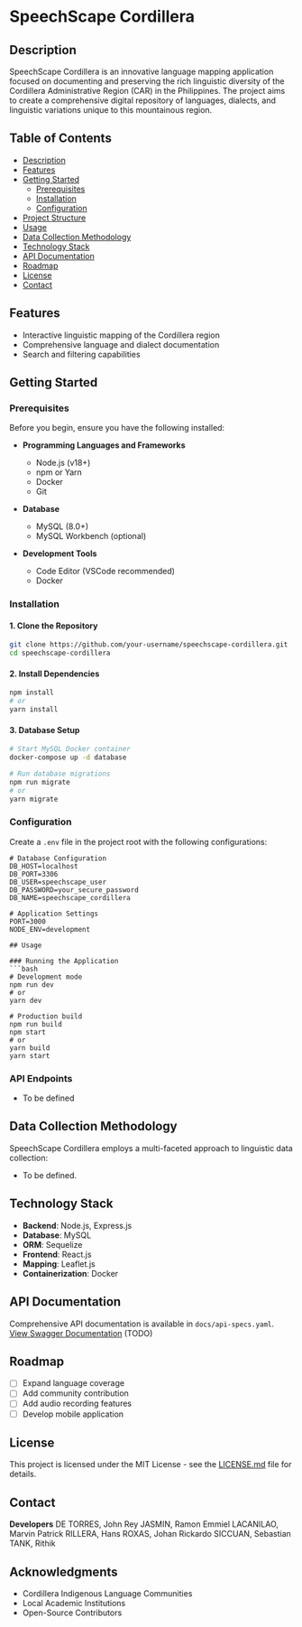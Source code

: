 # SpeechScape Cordillera

## Description
SpeechScape Cordillera is an innovative language mapping application focused on documenting and preserving the rich linguistic diversity of the Cordillera Administrative Region (CAR) in the Philippines. The project aims to create a comprehensive digital repository of languages, dialects, and linguistic variations unique to this mountainous region.

## Table of Contents
- [Description](#description)
- [Features](#features)
- [Getting Started](#getting-started)
  - [Prerequisites](#prerequisites)
  - [Installation](#installation)
  - [Configuration](#configuration)
- [Project Structure](#project-structure)
- [Usage](#usage)
- [Data Collection Methodology](#data-collection-methodology)
- [Technology Stack](#technology-stack)
- [API Documentation](#api-documentation)
- [Roadmap](#roadmap)
- [License](#license)
- [Contact](#contact)

## Features
- Interactive linguistic mapping of the Cordillera region
- Comprehensive language and dialect documentation
- Search and filtering capabilities

## Getting Started

### Prerequisites
Before you begin, ensure you have the following installed:

- **Programming Languages and Frameworks**
  - Node.js (v18+)
  - npm or Yarn
  - Docker
  - Git

- **Database**
  - MySQL (8.0+)
  - MySQL Workbench (optional)

- **Development Tools**
  - Code Editor (VSCode recommended)
  - Docker
    
### Installation

#### 1. Clone the Repository
```bash
git clone https://github.com/your-username/speechscape-cordillera.git
cd speechscape-cordillera
```

#### 2. Install Dependencies
```bash
npm install
# or
yarn install
```

#### 3. Database Setup
```bash
# Start MySQL Docker container
docker-compose up -d database

# Run database migrations
npm run migrate
# or
yarn migrate
```

### Configuration
Create a `.env` file in the project root with the following configurations:

```env
# Database Configuration
DB_HOST=localhost
DB_PORT=3306
DB_USER=speechscape_user
DB_PASSWORD=your_secure_password
DB_NAME=speechscape_cordillera

# Application Settings
PORT=3000
NODE_ENV=development

## Usage

### Running the Application
```bash
# Development mode
npm run dev
# or
yarn dev

# Production build
npm run build
npm start
# or
yarn build
yarn start
```

### API Endpoints
- To be defined

## Data Collection Methodology
SpeechScape Cordillera employs a multi-faceted approach to linguistic data collection:
- To be defined.

## Technology Stack
- **Backend**: Node.js, Express.js
- **Database**: MySQL
- **ORM**: Sequelize
- **Frontend**: React.js
- **Mapping**: Leaflet.js
- **Containerization**: Docker

## API Documentation
Comprehensive API documentation is available in `docs/api-specs.yaml`. 
[View Swagger Documentation](https://your-swagger-url.com) (TODO)

## Roadmap
- [ ] Expand language coverage
- [ ] Add community contribution
- [ ] Add audio recording features
- [ ] Develop mobile application

## License
This project is licensed under the MIT License - see the [LICENSE.md](LICENSE.md) file for details.

## Contact
**Developers**
DE TORRES, John Rey
JASMIN, Ramon Emmiel
LACANILAO, Marvin Patrick
RILLERA, Hans
ROXAS, Johan Rickardo
SICCUAN, Sebastian
TANK, Rithik

## Acknowledgments
- Cordillera Indigenous Language Communities
- Local Academic Institutions
- Open-Source Contributors
```

